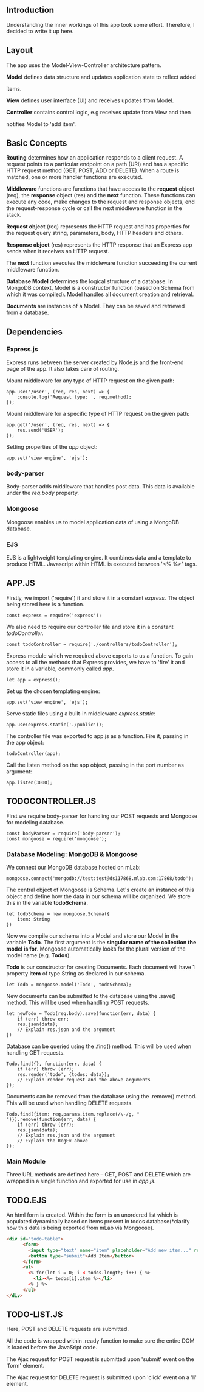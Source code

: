 ## Introduction

Understanding the inner workings of this app took some effort. Therefore, I decided to write it up here.

## Layout

The app uses the Model-View-Controller architecture pattern.

**Model** defines data structure and updates application state to reflect added

items.

**View** defines user interface (UI) and receives updates from Model.

**Controller** contains control logic, e.g receives update from View and then

notifies Model to &#39;add item&#39;.

## Basic Concepts

**Routing** determines how an application responds to a client request. A request points to a particular endpoint on a path (URI) and has a specific HTTP request method (GET, POST, ADD or DELETE). When a route is matched, one or more handler functions are executed.

**Middleware** functions are functions that have access to the **request** object (req), the **response** object (res) and the **next** function. These functions can execute any code, make changes to the request and response objects, end the request-response cycle or call the next middleware function in the stack.

**Request object** (req) represents the HTTP request and has properties for the request query string, parameters, body, HTTP headers and others.

**Response object** (res) represents the HTTP response that an Express app sends when it receives an HTTP request.

The **next** function executes the middleware function succeeding the current middleware function.

**Database Model** determines the logical structure of a database. In MongoDB context, Model is a constructor function (based on Schema from which it was compiled). Model handles all document creation and retrieval.

**Documents** are instances of a Model. They can be saved and retrieved from a database.

## Dependencies

### Express.js

Express runs between the server created by Node.js and the front-end page of the app. It also takes care of routing.

Mount middleware for any type of HTTP request on the given path:

```JS
app.use('/user', (req, res, next) => {
	console.log('Request type: ', req.method);
});
```

Mount middleware for a specific type of HTTP request on the given path:

```JS
app.get('/user', (req, res, next) => {
	res.send('USER');
});
```

Setting properties of the _app_ object:

```JS
app.set('view engine', 'ejs');
```

### body-parser

Body-parser adds middleware that handles post data. This data is available under the _req.body_ property.

### Mongoose

Mongoose enables us to model application data of using a MongoDB database.

### EJS

EJS is a lightweight templating engine. It combines data and a template to produce HTML. Javascript within HTML is executed between &#39;&lt;% %&gt;&#39; tags.

## APP.JS

Firstly, we import (&#39;require&#39;) it and store it in a constant _express._ The object being stored here is a function.

```JS
const express = require('express');
```

We also need to require our controller file and store it in a constant _todoController._

```JS
const todoController = require('./controllers/todoController');
```

Express module which we required above exports to us a function. To gain access to all the methods that Express provides, we have to &#39;fire&#39; it and store it in a variable, commonly called _app_.

```JS
let app = express();
```

Set up the chosen templating engine:

```JS
app.set('view engine', 'ejs');
```

Serve static files using a built-in middleware _express.static_:

```JS
app.use(express.static('./public'));
```

The controller file was exported to app.js as a function. Fire it, passing in the app object:

```JS
todoController(app);
```

Call the listen method on the app object, passing in the port number as argument:

```JS
app.listen(3000);
```

## TODOCONTROLLER.JS

First we require body-parser for handling our POST requests and Mongoose for modeling database.

```JS
const bodyParser = require('body-parser');
const mongoose = require('mongoose');
```

### Database Modeling: MongoDB & Mongoose

We connect our MongoDB database hosted on mLab:

```JS
mongoose.connect('mongodb://test:test@ds117868.mlab.com:17868/todo');
```
The central object of Mongoose is Schema. Let's create an instance of this object and define how the data in our schema will be organized. We store this in the variable __todoSchema__.

```JS
let todoSchema = new mongoose.Schema({
	item: String
})
```

Now we compile our schema into a Model and store our Model in the variable __Todo__. The first argument is the **singular name of the collection the model is for**. Mongoose automatically looks for the plural version of the model name (e.g. __Todos__).

__Todo__ is our constructor for creating Documents. Each document will have 1 property __item__ of type String as declared in our schema.

```JS
let Todo = mongoose.model('Todo', todoSchema);
```
New documents can be submitted to the database using the .save() method. This will be used when handling POST requests.

```JS
let newTodo = Todo(req.body).save(function(err, data) {
	if (err) throw err;
	res.json(data);
	// Explain res.json and the argument
})
```

Database can be queried using the .find() method. This will be used when handling GET requests.

```JS
Todo.find({}, function(err, data) {
	if (err) throw (err);
	res.render('todo', {todos: data});
	// Explain render request and the above arguments
});
```

Documents can be removed from the database using the .remove() method. This will be used when handling DELETE requests.

```JS
Todo.find({item: req.params.item.replace(/\-/g, " ")}).remove(function(err, data) {
	if (err) throw (err);
	res.json(data);
	// Explain res.json and the argument
	// Explain the RegEx above
});
```


### Main Module

Three URL methods are defined here – GET, POST and DELETE which are wrapped in a single function and exported for use in _app.js_.

## TODO.EJS

An html form is created. Within the form is an unordered list which is populated dynamically based on items present in todos database(\*clarify how this data is being exported from mLab via Mongoose).

```HTML
<div id="todo-table">
      <form>
        <input type="text" name="item" placeholder="Add new item..." required>
        <button type="submit">Add Item</button>
      </form>
      <ul>
        <% for(let i = 0; i < todos.length; i++) { %>
          <li><%= todos[i].item %></li>
        <% } %>
      </ul>
</div>
```

## TODO-LIST.JS

Here, POST and DELETE requests are submitted.

All the code is wrapped within .ready function to make sure the entire DOM is loaded before the JavaSript code.

The Ajax request for POST request is submitted upon &#39;submit&#39; event on the &#39;form&#39; element.

The Ajax request for DELETE request is submitted upon &#39;click&#39; event on a &#39;li&#39; element.
